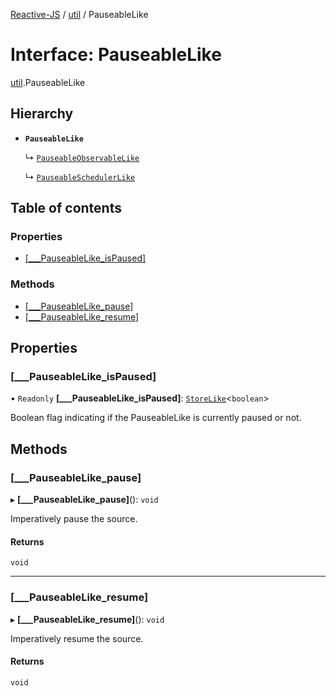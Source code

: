 [Reactive-JS](../README.md) / [util](../modules/util.md) / PauseableLike

# Interface: PauseableLike

[util](../modules/util.md).PauseableLike

## Hierarchy

- **`PauseableLike`**

  ↳ [`PauseableObservableLike`](rx.PauseableObservableLike.md)

  ↳ [`PauseableSchedulerLike`](util.PauseableSchedulerLike.md)

## Table of contents

### Properties

- [[\_\_\_PauseableLike\_isPaused]](util.PauseableLike.md#[___pauseablelike_ispaused])

### Methods

- [[\_\_\_PauseableLike\_pause]](util.PauseableLike.md#[___pauseablelike_pause])
- [[\_\_\_PauseableLike\_resume]](util.PauseableLike.md#[___pauseablelike_resume])

## Properties

### [\_\_\_PauseableLike\_isPaused]

• `Readonly` **[\_\_\_PauseableLike\_isPaused]**: [`StoreLike`](util.StoreLike.md)<`boolean`\>

Boolean flag indicating if the PauseableLike is currently paused or not.

## Methods

### [\_\_\_PauseableLike\_pause]

▸ **[___PauseableLike_pause]**(): `void`

Imperatively pause the source.

#### Returns

`void`

___

### [\_\_\_PauseableLike\_resume]

▸ **[___PauseableLike_resume]**(): `void`

Imperatively resume the source.

#### Returns

`void`
